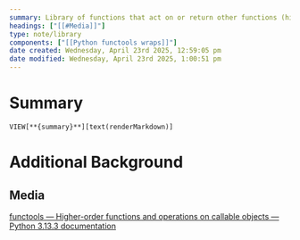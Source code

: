 ```yaml
---
summary: Library of functions that act on or return other functions (higher-order functions and operations on callable operations).
headings: ["[[#Media]]"]
type: note/library
components: ["[[Python functools wraps]]"]
date created: Wednesday, April 23rd 2025, 12:59:05 pm
date modified: Wednesday, April 23rd 2025, 1:00:51 pm
---
```

# Summary
`VIEW[**{summary}**][text(renderMarkdown)]`

# Additional Background
## Media
[functools — Higher-order functions and operations on callable objects — Python 3.13.3 documentation](https://docs.python.org/3/library/functools.html)
